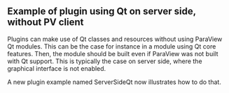 ## Example of plugin using Qt on server side, without PV client

Plugins can make use of Qt classes and resources without
using ParaView Qt modules. This can be the case for instance
in a module using Qt core features.
Then, the module should be built even if ParaView was not built with Qt support.
This is typically the case on server side, where the graphical
interface is not enabled.

A new plugin example named ServerSideQt now illustrates how to do that.

